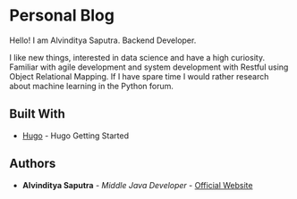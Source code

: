 # Personal Blog

Hello! I am Alvinditya Saputra. Backend Developer.

I like new things, interested in data science and have a high curiosity. Familiar with agile development and system development with Restful using Object Relational Mapping. If I have spare time I would rather research about machine learning in the Python forum.

## Built With

* [Hugo](https://gohugo.io/getting-started/quick-start/) - Hugo Getting Started

## Authors

* **Alvinditya Saputra** - *Middle Java Developer* - [Official Website](https://piinalpin.com/)